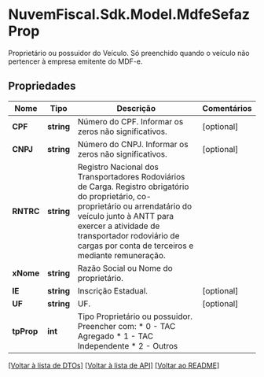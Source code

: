# NuvemFiscal.Sdk.Model.MdfeSefazProp
Proprietário ou possuidor do Veículo.  Só preenchido quando o veículo não pertencer à empresa emitente do MDF-e.

## Propriedades

Nome | Tipo | Descrição | Comentários
------------ | ------------- | ------------- | -------------
**CPF** | **string** | Número do CPF.  Informar os zeros não significativos. | [optional] 
**CNPJ** | **string** | Número do CNPJ.  Informar os zeros não significativos. | [optional] 
**RNTRC** | **string** | Registro Nacional dos Transportadores Rodoviários de Carga.  Registro obrigatório do proprietário, co-proprietário ou arrendatário do veículo junto à ANTT para exercer a atividade de transportador rodoviário de cargas por conta de terceiros e mediante remuneração. | 
**xNome** | **string** | Razão Social ou Nome do proprietário. | 
**IE** | **string** | Inscrição Estadual. | [optional] 
**UF** | **string** | UF. | [optional] 
**tpProp** | **int** | Tipo Proprietário ou possuidor.  Preencher com:  * 0 - TAC Agregado  * 1 - TAC Independente  * 2 - Outros | 

[[Voltar à lista de DTOs]](../README.md#documentation-for-models) [[Voltar à lista de API]](../README.md#documentation-for-api-endpoints) [[Voltar ao README]](../README.md)

